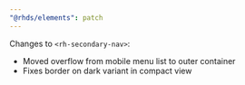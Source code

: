 ```yaml
---
"@rhds/elements": patch
---
```


Changes to `<rh-secondary-nav>`:
 - Moved overflow from mobile menu list to outer container
 - Fixes border on dark variant in compact view
